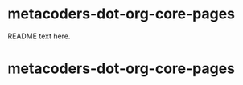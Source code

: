 metacoders-dot-org-core-pages
=============================
README text here.
# metacoders-dot-org-core-pages
